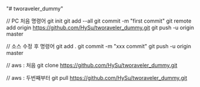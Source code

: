 "# tworaveler_dummy"

// PC 처음 명령어
git init
git add --all
git commit -m "first commit"
git remote add origin https://github.com/HySu/tworaveler_dummy.git
git push -u origin master

// 소스 수정 후 명령어
git add .
git commit -m "xxx commit"
git push -u origin master

// aws : 처음
git clone https://github.com/HySu/tworaveler_dummy.git

// aws : 두번째부터
git pull https://github.com/HySu/tworaveler_dummy.git